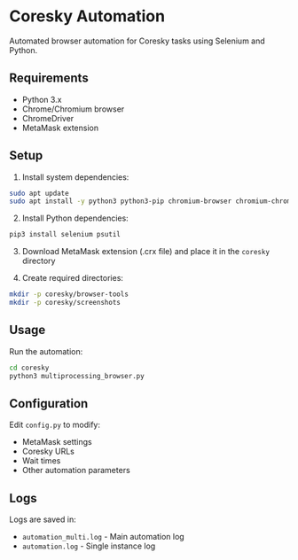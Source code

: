# Coresky Automation

Automated browser automation for Coresky tasks using Selenium and Python.

## Requirements

- Python 3.x
- Chrome/Chromium browser
- ChromeDriver
- MetaMask extension

## Setup

1. Install system dependencies:
```bash
sudo apt update
sudo apt install -y python3 python3-pip chromium-browser chromium-chromedriver
```

2. Install Python dependencies:
```bash
pip3 install selenium psutil
```

3. Download MetaMask extension (.crx file) and place it in the `coresky` directory

4. Create required directories:
```bash
mkdir -p coresky/browser-tools
mkdir -p coresky/screenshots
```

## Usage

Run the automation:
```bash
cd coresky
python3 multiprocessing_browser.py
```

## Configuration

Edit `config.py` to modify:
- MetaMask settings
- Coresky URLs
- Wait times
- Other automation parameters

## Logs

Logs are saved in:
- `automation_multi.log` - Main automation log
- `automation.log` - Single instance log 
